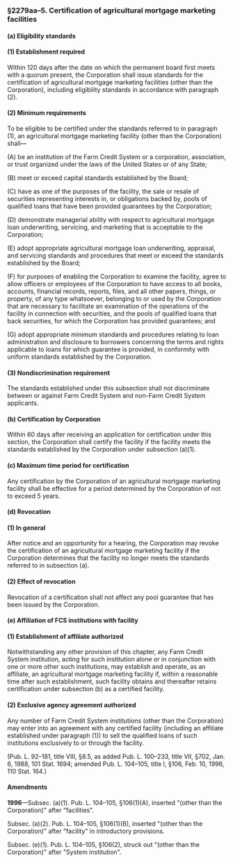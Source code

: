 ### §2279aa–5. Certification of agricultural mortgage marketing facilities ###

#### (a) Eligibility standards ####

#### (1) Establishment required ####

Within 120 days after the date on which the permanent board first meets with a quorum present, the Corporation shall issue standards for the certification of agricultural mortgage marketing facilities (other than the Corporation), including eligibility standards in accordance with paragraph (2).

#### (2) Minimum requirements ####

To be eligible to be certified under the standards referred to in paragraph (1), an agricultural mortgage marketing facility (other than the Corporation) shall—

(A) be an institution of the Farm Credit System or a corporation, association, or trust organized under the laws of the United States or of any State;

(B) meet or exceed capital standards established by the Board;

(C) have as one of the purposes of the facility, the sale or resale of securities representing interests in, or obligations backed by, pools of qualified loans that have been provided guarantees by the Corporation;

(D) demonstrate managerial ability with respect to agricultural mortgage loan underwriting, servicing, and marketing that is acceptable to the Corporation;

(E) adopt appropriate agricultural mortgage loan underwriting, appraisal, and servicing standards and procedures that meet or exceed the standards established by the Board;

(F) for purposes of enabling the Corporation to examine the facility, agree to allow officers or employees of the Corporation to have access to all books, accounts, financial records, reports, files, and all other papers, things, or property, of any type whatsoever, belonging to or used by the Corporation that are necessary to facilitate an examination of the operations of the facility in connection with securities, and the pools of qualified loans that back securities, for which the Corporation has provided guarantees; and

(G) adopt appropriate minimum standards and procedures relating to loan administration and disclosure to borrowers concerning the terms and rights applicable to loans for which guarantee is provided, in conformity with uniform standards established by the Corporation.

#### (3) Nondiscrimination requirement ####

The standards established under this subsection shall not discriminate between or against Farm Credit System and non-Farm Credit System applicants.

#### (b) Certification by Corporation ####

Within 60 days after receiving an application for certification under this section, the Corporation shall certify the facility if the facility meets the standards established by the Corporation under subsection (a)(1).

#### (c) Maximum time period for certification ####

Any certification by the Corporation of an agricultural mortgage marketing facility shall be effective for a period determined by the Corporation of not to exceed 5 years.

#### (d) Revocation ####

#### (1) In general ####

After notice and an opportunity for a hearing, the Corporation may revoke the certification of an agricultural mortgage marketing facility if the Corporation determines that the facility no longer meets the standards referred to in subsection (a).

#### (2) Effect of revocation ####

Revocation of a certification shall not affect any pool guarantee that has been issued by the Corporation.

#### (e) Affiliation of FCS institutions with facility ####

#### (1) Establishment of affiliate authorized ####

Notwithstanding any other provision of this chapter, any Farm Credit System institution, acting for such institution alone or in conjunction with one or more other such institutions, may establish and operate, as an affiliate, an agricultural mortgage marketing facility if, within a reasonable time after such establishment, such facility obtains and thereafter retains certification under subsection (b) as a certified facility.

#### (2) Exclusive agency agreement authorized ####

Any number of Farm Credit System institutions (other than the Corporation) may enter into an agreement with any certified facility (including an affiliate established under paragraph (1)) to sell the qualified loans of such institutions exclusively to or through the facility.

(Pub. L. 92–181, title VIII, §8.5, as added Pub. L. 100–233, title VII, §702, Jan. 6, 1988, 101 Stat. 1694; amended Pub. L. 104–105, title I, §106, Feb. 10, 1996, 110 Stat. 164.)

#### Amendments ####

**1996**—Subsec. (a)(1). Pub. L. 104–105, §106(1)(A), inserted "(other than the Corporation)" after "facilities".

Subsec. (a)(2). Pub. L. 104–105, §106(1)(B), inserted "(other than the Corporation)" after "facility" in introductory provisions.

Subsec. (e)(1). Pub. L. 104–105, §106(2), struck out "(other than the Corporation)" after "System institution".